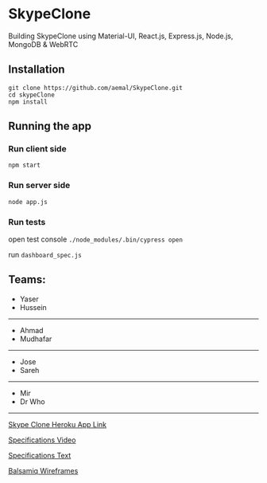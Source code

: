 # SkypeClone
Building SkypeClone using Material-UI, React.js, Express.js, Node.js, MongoDB &amp; WebRTC

## Installation 

```
git clone https://github.com/aemal/SkypeClone.git
cd skypeClone
npm install
```
## Running the app
### Run client side
```
npm start
```
### Run server side
```
node app.js
```

### Run tests
open test console `./node_modules/.bin/cypress open`

run `dashboard_spec.js`
## Teams:
- Yaser
- Hussein
---
- Ahmad
- Mudhafar
---
- Jose
- Sareh
---
- Mir
- Dr Who
---

[Skype Clone Heroku App Link](https://skypeclone.herokuapp.com)

[Specifications Video](https://www.youtube.com/watch?v=veXSDyUSEhU&t=120s)

[Specifications Text](https://docs.google.com/document/d/1OKEbxG-_T5YPyowL-Aj-ObFq34ijqBRq7_JPOJXZqkA/edit?usp=sharing)

[Balsamiq Wireframes](https://balsamiq.cloud/ssflf/p94t/r3C88)
